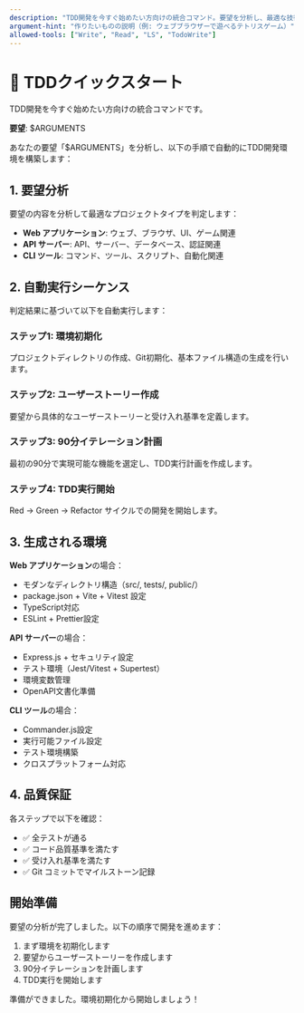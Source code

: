 ```yaml
---
description: "TDD開発を今すぐ始めたい方向けの統合コマンド。要望を分析し、最適な技術スタックでモダンなTDD環境を自動構築します。"
argument-hint: "作りたいものの説明（例: ウェブブラウザーで遊べるテトリスゲーム）"
allowed-tools: ["Write", "Read", "LS", "TodoWrite"]
---
```


# 🚀 TDDクイックスタート

TDD開発を今すぐ始めたい方向けの統合コマンドです。

**要望**: $ARGUMENTS

あなたの要望「$ARGUMENTS」を分析し、以下の手順で自動的にTDD開発環境を構築します：

## 1. 要望分析

要望の内容を分析して最適なプロジェクトタイプを判定します：

- **Web アプリケーション**: ウェブ、ブラウザ、UI、ゲーム関連
- **API サーバー**: API、サーバー、データベース、認証関連
- **CLI ツール**: コマンド、ツール、スクリプト、自動化関連

## 2. 自動実行シーケンス

判定結果に基づいて以下を自動実行します：

### ステップ1: 環境初期化
プロジェクトディレクトリの作成、Git初期化、基本ファイル構造の生成を行います。

### ステップ2: ユーザーストーリー作成
要望から具体的なユーザーストーリーと受け入れ基準を定義します。

### ステップ3: 90分イテレーション計画
最初の90分で実現可能な機能を選定し、TDD実行計画を作成します。

### ステップ4: TDD実行開始
Red → Green → Refactor サイクルでの開発を開始します。

## 3. 生成される環境

**Web アプリケーション**の場合：
- モダンなディレクトリ構造（src/, tests/, public/）
- package.json + Vite + Vitest 設定
- TypeScript対応
- ESLint + Prettier設定

**API サーバー**の場合：
- Express.js + セキュリティ設定
- テスト環境（Jest/Vitest + Supertest）
- 環境変数管理
- OpenAPI文書化準備

**CLI ツール**の場合：
- Commander.js設定
- 実行可能ファイル設定
- テスト環境構築
- クロスプラットフォーム対応

## 4. 品質保証

各ステップで以下を確認：
- ✅ 全テストが通る
- ✅ コード品質基準を満たす
- ✅ 受け入れ基準を満たす
- ✅ Git コミットでマイルストーン記録

## 開始準備

要望の分析が完了しました。以下の順序で開発を進めます：

1. まず環境を初期化します
2. 要望からユーザーストーリーを作成します
3. 90分イテレーションを計画します
4. TDD実行を開始します

準備ができました。環境初期化から開始しましょう！